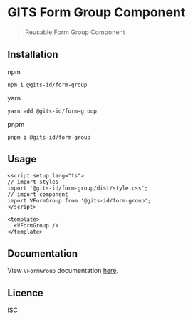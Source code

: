 # GITS Form Group Component

> Reusable Form Group Component

## Installation

npm

```
npm i @gits-id/form-group
```

yarn

```
yarn add @gits-id/form-group
```

pnpm

```
pnpm i @gits-id/form-group
```

## Usage

```vue
<script setup lang="ts">
// import styles
import '@gits-id/form-group/dist/style.css';
// import component
import VFormGroup from '@gits-id/form-group';
</script>

<template>
  <VFormGroup />
</template>
```

## Documentation

View `VFormGroup` documentation [here](https://gits-ui.web.app/?path=/story/components-form-group--default).

## Licence

ISC
